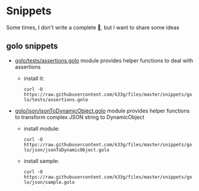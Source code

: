 # Snippets

Some times, I don't write a complete 📝, but I want to share some ideas


## golo snippets

- [golo/tests/assertions.golo](golo/tests/assertions.golo) module provides helper functions to deal with assertions
  - install it: 
  
    `curl -O https://raw.githubusercontent.com/k33g/files/master/snippets/golo/tests/assertions.golo`
  
- [golo/json/jsonToDynamicObject.golo](golo/json/jsonToDynamicObject.golo) module provides helper functions to transform complex JSON string to DynamicObject
  - install module:
  
     `curl -O https://raw.githubusercontent.com/k33g/files/master/snippets/golo/json/jsonToDynamicObject.golo`
  - install sample: 
  
     `curl -O https://raw.githubusercontent.com/k33g/files/master/snippets/golo/json/sample.golo`

